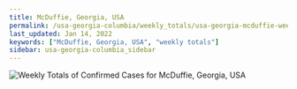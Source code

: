 ```yaml
---
title: McDuffie, Georgia, USA
permalink: /usa-georgia-columbia/weekly_totals/usa-georgia-mcduffie-weekly_totals.html
last_updated: Jan 14, 2022
keywords: ["McDuffie, Georgia, USA", "weekly totals"]
sidebar: usa-georgia-columbia_sidebar
---
```


![Weekly Totals of Confirmed Cases for McDuffie, Georgia, USA](/covid_tracker/images/graphs/usa-georgia-mcduffie-weekly_totals_graph.png)
